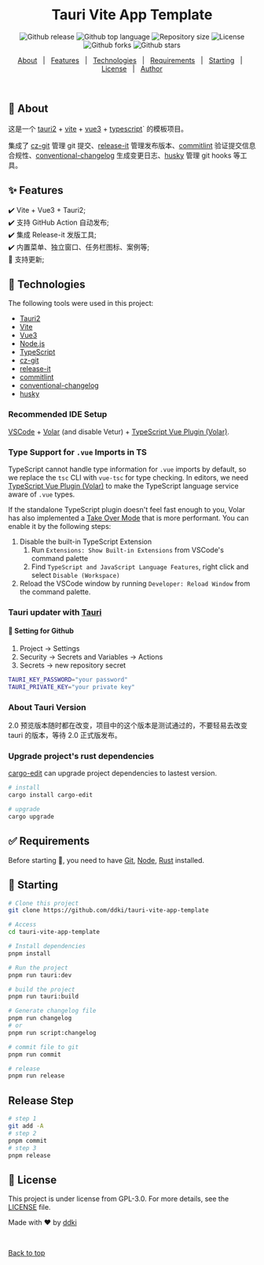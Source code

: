 <div align="center" id="top"> 
  <!-- <img src="./.github/app.gif" alt="Tauri Vite App Template" /> -->

&#xa0;

  <!-- <a href="https://tauriviteappdemo.netlify.app">Demo</a> -->
</div>

<h1 align="center">Tauri Vite App Template</h1>

<p align="center">
  <img alt="Github release" src="https://img.shields.io/github/release/ddki/tauri-vite-app-template">

  <img alt="Github top language" src="https://img.shields.io/github/languages/top/ddki/tauri-vite-app-template">

  <!-- <img alt="Github language count" src="https://img.shields.io/github/languages/count/ddki/tauri-vite-app-template"> -->

  <img alt="Repository size" src="https://img.shields.io/github/repo-size/ddki/tauri-vite-app-template">

  <img alt="License" src="https://img.shields.io/github/license/ddki/tauri-vite-app-template">

  <!-- <img alt="Github issues" src="https://img.shields.io/github/issues/ddki/tauri-vite-app-template" /> -->

  <img alt="Github forks" src="https://img.shields.io/github/forks/ddki/tauri-vite-app-template" />

  <img alt="Github stars" src="https://img.shields.io/github/stars/ddki/tauri-vite-app-template" />
</p>

<!-- Status

<h4 align="center">
	🚧  Tauri Vite App Demo 🚀 Under construction...  🚧
</h4>

<hr> -->

<p align="center">
  <a href="#dart-about">About</a> &#xa0; | &#xa0; 
  <a href="#sparkles-features">Features</a> &#xa0; | &#xa0;
  <a href="#rocket-technologies">Technologies</a> &#xa0; | &#xa0;
  <a href="#white_check_mark-requirements">Requirements</a> &#xa0; | &#xa0;
  <a href="#checkered_flag-starting">Starting</a> &#xa0; | &#xa0;
  <a href="#memo-license">License</a> &#xa0; | &#xa0;
  <a href="https://github.com/ddki" target="_blank">Author</a>
</p>

<br>

## :dart: About

这是一个 [tauri2](https://next--tauri.netlify.app/) + [vite](https://vitejs.dev/) + [vue3](https://vuejs.org/) + [typescript](https://www.typescriptlang.org/)` 的模板项目。

集成了 [cz-git](https://cz-git.qbb.sh) 管理 git 提交、[release-it](https://github.com/release-it/release-it) 管理发布版本、[commitlint](https://github.com/conventional-changelog/commitlint) 验证提交信息合规性、[conventional-changelog](https://github.com/conventional-changelog/conventional-changelog) 生成变更日志、[husky](https://github.com/husky/husky) 管理 git hooks 等工具。

## :sparkles: Features

:heavy_check_mark: Vite + Vue3 + Tauri2;\
:heavy_check_mark: 支持 GitHub Action 自动发布;\
:heavy_check_mark: 集成 Release-it 发版工具;\
:heavy_check_mark: 内置菜单、独立窗口、任务栏图标、案例等;\
:black_square_button: 支持更新;

## :rocket: Technologies

The following tools were used in this project:

- [Tauri2](https://next--tauri.netlify.app/)
- [Vite](https://vitejs.dev/)
- [Vue3](https://vuejs.org/)
- [Node.js](https://nodejs.org/en/)
- [TypeScript](https://www.typescriptlang.org/)
- [cz-git](https://cz-git.qbb.sh)
- [release-it](https://github.com/release-it/release-it)
- [commitlint](https://github.com/conventional-changelog/commitlint)
- [conventional-changelog](https://github.com/conventional-changelog/conventional-changelog)
- [husky](https://github.com/husky/husky)

### Recommended IDE Setup

[VSCode](https://code.visualstudio.com/) + [Volar](https://marketplace.visualstudio.com/items?itemName=Vue.volar) (and disable Vetur) + [TypeScript Vue Plugin (Volar)](https://marketplace.visualstudio.com/items?itemName=Vue.vscode-typescript-vue-plugin).

### Type Support for `.vue` Imports in TS

TypeScript cannot handle type information for `.vue` imports by default, so we replace the `tsc` CLI with `vue-tsc` for type checking. In editors, we need [TypeScript Vue Plugin (Volar)](https://marketplace.visualstudio.com/items?itemName=Vue.vscode-typescript-vue-plugin) to make the TypeScript language service aware of `.vue` types.

If the standalone TypeScript plugin doesn't feel fast enough to you, Volar has also implemented a [Take Over Mode](https://github.com/johnsoncodehk/volar/discussions/471#discussioncomment-1361669) that is more performant. You can enable it by the following steps:

1. Disable the built-in TypeScript Extension
   1. Run `Extensions: Show Built-in Extensions` from VSCode's command palette
   2. Find `TypeScript and JavaScript Language Features`, right click and select `Disable (Workspace)`
2. Reload the VSCode window by running `Developer: Reload Window` from the command palette.

### Tauri updater with [Tauri](https://next--tauri.netlify.app/next/guides/distribution/updater)

#### :ferris_wheel: Setting for Github

1. Project -> Settings
2. Security -> Secrets and Variables -> Actions
3. Secrets -> new repository secret

```sh
TAURI_KEY_PASSWORD="your password"
TAURI_PRIVATE_KEY="your private key"
```

### About Tauri Version

2.0 预览版本随时都在改变，项目中的这个版本是测试通过的，不要轻易去改变 tauri 的版本，等待 2.0 正式版发布。

### Upgrade project's rust dependencies

[cargo-edit](https://github.com/killercup/cargo-edit) can upgrade project dependencies to lastest version.

```bash
# install
cargo install cargo-edit

# upgrade
cargo upgrade
```

## :white_check_mark: Requirements

Before starting :checkered_flag:, you need to have [Git](https://git-scm.com), [Node](https://nodejs.org/en/), [Rust](https://www.rust-lang.org/) installed.

## :checkered_flag: Starting

```bash
# Clone this project
git clone https://github.com/ddki/tauri-vite-app-template

# Access
cd tauri-vite-app-template

# Install dependencies
pnpm install

# Run the project
pnpm run tauri:dev

# build the project
pnpm run tauri:build

# Generate changelog file
pnpm run changelog
# or
pnpm run script:changelog

# commit file to git
pnpm run commit

# release
pnpm run release

```

## Release Step

```bash
# step 1
git add -A
# step 2
pnpm commit
# step 3
pnpm release
```

## :memo: License

This project is under license from GPL-3.0. For more details, see the [LICENSE](LICENSE) file.

Made with :heart: by <a href="https://github.com/ddki" target="_blank">ddki</a>

&#xa0;

<a href="#top">Back to top</a>
